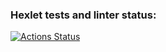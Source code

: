 ### Hexlet tests and linter status:
[![Actions Status](https://github.com/olesya-syrtina/frontend-project-46/actions/workflows/hexlet-check.yml/badge.svg)](https://github.com/olesya-syrtina/frontend-project-46/actions)